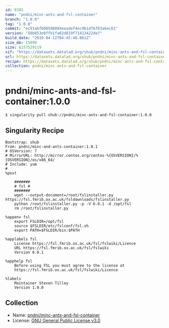 ```yaml
---
id: 8385
name: "pndni/minc-ants-and-fsl-container"
branch: "1.0.0"
tag: "1.0.0"
commit: "ec91abfb00588884eeadef4ec9b1476f03a6ec61"
version: "58b853e8ffb1fa82d819f71413422de7"
build_date: "2019-04-12T04:45:46.861Z"
size_mb: 15899
size: 6157529119
sif: "https://datasets.datalad.org/shub/pndni/minc-ants-and-fsl-container/1.0.0/2019-04-12-ec91abfb-58b853e8/58b853e8ffb1fa82d819f71413422de7.simg"
url: https://datasets.datalad.org/shub/pndni/minc-ants-and-fsl-container/1.0.0/2019-04-12-ec91abfb-58b853e8/
recipe: https://datasets.datalad.org/shub/pndni/minc-ants-and-fsl-container/1.0.0/2019-04-12-ec91abfb-58b853e8/Singularity
collection: pndni/minc-ants-and-fsl-container
---
```


# pndni/minc-ants-and-fsl-container:1.0.0

```bash
$ singularity pull shub://pndni/minc-ants-and-fsl-container:1.0.0
```

## Singularity Recipe

```singularity
Bootstrap: shub
From: pndni/minc-and-ants-container:1.0.1
# OSVersion: 7
# MirrorURL: http://mirror.centos.org/centos-%{OSVERSION}/%{OSVERSION}/os/x86_64/
# Include: yum
#
%post

    #######
    # fsl #
    #######
    wget --output-document=/root/fslinstaller.py https://fsl.fmrib.ox.ac.uk/fsldownloads/fslinstaller.py 
    python /root/fslinstaller.py -p -V 6.0.1 -d /opt/fsl
    rm /root/fslinstaller.py

%appenv fsl
    export FSLDIR=/opt/fsl
    source $FSLDIR/etc/fslconf/fsl.sh
    export PATH=$FSLDIR/bin:$PATH

%applabels fsl
    License https://fsl.fmrib.ox.ac.uk/fsl/fslwiki/Licence
    URL https://fsl.fmrib.ox.ac.uk/fsl/fslwiki
    Version 6.0.1

%apphelp fsl
    Before using FSL you must agree to the license at
    https://fsl.fmrib.ox.ac.uk/fsl/fslwiki/Licence

%labels
    Maintainer Steven Tilley
    Version 1.0.0
```

## Collection

 - Name: [pndni/minc-ants-and-fsl-container](https://github.com/pndni/minc-ants-and-fsl-container)
 - License: [GNU General Public License v3.0](https://api.github.com/licenses/gpl-3.0)

